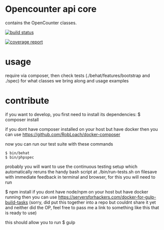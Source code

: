 # Opencounter api core

contains the OpenCounter classes.



[![build status](https://gitlab.acolono.net/Rosenstrauch/OpenCounter_api_core/badges/develop/build.svg)](https://gitlab.acolono.net/Rosenstrauch/OpenCounter_api_core/commits/master)

[![coverage report](https://gitlab.acolono.net/Rosenstrauch/OpenCounter_api_core/badges/develop/coverage.svg)](https://gitlab.acolono.net/Rosenstrauch/OpenCounter_api_core/commits/master)


# usage

require via composer, then check tests (./behat/features/bootstrap and ./spec) for what classes we bring along and usage examples

# contribute

if you want to develop, you first need to install its dependencies:
$ composer install

if you dont have composer installed on your host but have docker then you can use
https://github.com/RobLoach/docker-composer

now you can run our test suite with these commands

```
$ bin/behat
$ bin/phpspec
```

probably you will want to use the continuous testing setup which automatically reruns the handy bash script at ./bin/run-tests.sh on filesave
with immediate feedback in terminal and browser, for this you will need to run

$ npm install
if you dont have node/npm on your host but have docker running then you can use
https://serversforhackers.com/docker-for-gulp-build-tasks
(sorry, did put this together into a repo but couldnt share it yet and neither did the OP, feel free to pass me a link to something like this that is ready to use)

this should allow you to run
$ gulp
